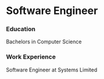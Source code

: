 # Software Engineer

### Education
Bachelors in Computer Science

### Work Experience
Software Engineer at Systems Limited
